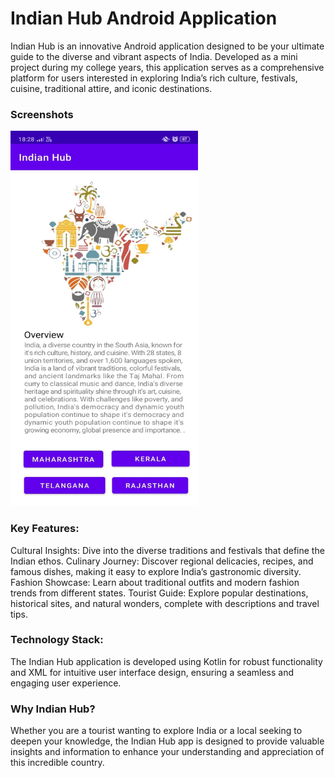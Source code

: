 # Indian Hub Android Application
Indian Hub is an innovative Android application designed to be your ultimate guide to the diverse and vibrant aspects of India. Developed as a mini project during my college years, this application serves as a comprehensive platform for users interested in exploring India’s rich culture, festivals, cuisine, traditional attire, and iconic destinations.


### Screenshots
<img src="https://github.com/prajaktakolhe08/IndianHubApplication/blob/main/1.jpg?raw=true" alt="Home Screen" width="300" height="600">

### Key Features:
Cultural Insights: Dive into the diverse traditions and festivals that define the Indian ethos.
Culinary Journey: Discover regional delicacies, recipes, and famous dishes, making it easy to explore India’s gastronomic diversity.
Fashion Showcase: Learn about traditional outfits and modern fashion trends from different states.
Tourist Guide: Explore popular destinations, historical sites, and natural wonders, complete with descriptions and travel tips.

### Technology Stack:
The Indian Hub application is developed using Kotlin for robust functionality and XML for intuitive user interface design, ensuring a seamless and engaging user experience.

### Why Indian Hub?
Whether you are a tourist wanting to explore India or a local seeking to deepen your knowledge, the Indian Hub app is designed to provide valuable insights and information to enhance your understanding and appreciation of this incredible country.

